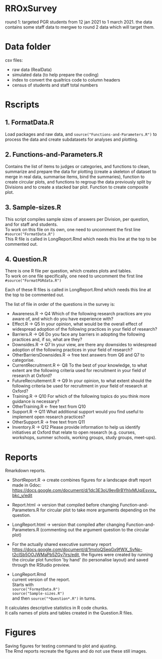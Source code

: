 # RROxSurvey

round 1: targeted PGR students from 12 jan 2021 to 1 march 2021. the data contains some staff data to mergwe to round 2 data which will target them.

# Data folder
csv files:  
- raw data (RealData)  
- simulated data (to help prepare the coding)   
- index to convert the qualtrics code to column headers   
- census of students and staff total numbers   


# Rscripts

## 1. FormatData.R
Load packages and raw data, and `source("Functions-and-Parameters.R")`
to process the data and create subdatasets for analyses and plotting.


## 2. Functions-and-Parameters.R
Contains the list of items to judges or categories, and functions to clean, summarize and prepare the data for plotting 
(create a skeleton of dataset to merge in real data, summarise items, bind the summaries),
function to create circular plots, and functions to regroup the data previously split by Divisions and to create a stacked bar plot. Function to create composite plot.


## 3. Sample-sizes.R
This script compiles sample sizes of answers per Division, per question, and for staff and students.  
To work on this file on its own, one need to uncomment the first line   
`#source("FormatData.R")`  
This R file is called in LongReport.Rmd which needs this line at the top to be commented out.  


## 4. Question.R

There is one R file per question, which creates plots and tables.  
To work on one file specifically, one need to uncomment the first line   
`#source("FormatPGRdata.R")`  

Each of these R files is called in LongReport.Rmd which needs this line at the top to be commented out.  

The list of file in order of the questions in the survey is:  
- Awareness.R -> Q4 Which of the following research practices are you aware of, and which do you have experience with?  
- Effect.R -> Q5 In your opinion, what would be the overall effect of widespread adoption of the following practices in your field of research?  
- Barriers.R -> Q6 Do you face any barriers in adopting the following practices and, if so, what are they?  
- Downsides.R -> Q7 In your view, are there any downsides to widespread adoption of the following practices in your field of research?  
- OtherBarriersDownsides.R -> free text answers from Q6 and Q7 to categorise.  
- CurrentRecruitment.R <- Q8 To the best of your knowledge, to what extent are the following criteria used for recruitment in your field of research at Oxford?  
- FutureRecruitement.R -> Q9 In your opinion, to what extent should the following criteria be used for recruitment in your field of research at Oxford?  
- Training.R -> Q10 For which of the following topics do you think more guidance is necessary?  
- OtherTraining.R <- free text from Q10  
- Support.R -> Q11 What additional support would you find useful to implement open research practices?  
- OtherSupport.R -> free text from Q11  
- Inventory.R -> Q12 Please provide information to help us identify initiatives at Oxford that relate to open research (e.g. courses, workshops, summer schools, working groups, study groups, meet-ups).  


# Reports
Rmarkdown reports.  

- ShortReport.R -> create combines figures for a landscape draft report made in Gdoc: https://docs.google.com/document/d/1dc3E3oU9evBrBYhIxMUqiEsvxx_bkc_y/edit  
- Report.html -> version that compiled before changing Function-and-Parameters.R for circular plot to take more arguments depending on the question.  
- LongReport.html -> version that compiled after changing Function-and-Parameters.R (commenting out the argument question to the circular plot)  
- For the actually shared executive summary report    https://docs.google.com/document/d/1mxloQSeqGx9fWX_SvNp-t2cISb5OOJWMaPb5ZGy7irs/edit, the figures were created by running the circular plot function 'by hand' (to personalise layout) and saved through the RStudio preview.  

- LongReport.Rmd  
current version of the report.  
Starts with   
`source("FormatData.R")`  
`source("Sample-sizes.R")`  
and then `source("*Question*.R")` in turns.  

It calculates descriptive statistics in R code chunks.  
It calls names of plots and tables created in the Question.R files.  

# Figures
Saving figures for testing command to plot and ajusting.   
The Rmd reports recreate the figures and do not use these still images.   

